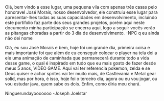 Olá, bem vindo a esse lugar, uma pequena vila com apenas três casas pelo honoravel José Morais, nosso desenvolvedor, ele construiu esse lugar para apresentar-lhes todas as suas capacidades em desenvolvimento, incluindo este portifolio faz parte dos seus grandes projetos, porém aqui neste documento minha participação se encerra aqui, logo a seguir vocês verão as pitangas choradas a partir do 3 dia de desenvolvimento.
-NPC q eu ainda não dei nome

Olá, eu sou José Morais e bem, hoje foi um grande dia, primeira coisa e mais importante foi que além de eu conseguir colocar o player na tela dei a ele uma animação de caminhada que permanecerá durante todo a vida desse game, o qual é inspirado em tudo que eu mais gosto de fazer desde meus 5 anos, VIDEO GAME. Aqui vai ter referencia pokemon, zelda e se Deus quiser e achar sprites vai ter muito mais, de Castlevania e Metal gear solid, mas por hora, é isso, hoje foi o terceiro dia, agora ou eu vou jogar, ou vou estudar java, quem sabe os dois. Enfim, como diria meu chará.

Ninguerundayooooooo
-Joseph Joelstar